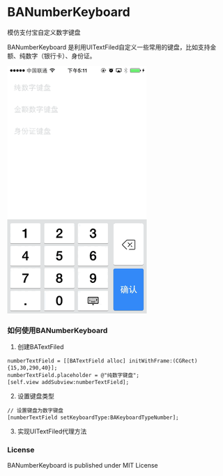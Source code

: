 # BANumberKeyboard

模仿支付宝自定义数字键盘

BANumberKeyboard 是利用UITextFiled自定义一些常用的键盘，比如支持金额、纯数字（银行卡）、身份证。

![image](demo.gif)

### 如何使用BANumberKeyboard

1. 创建BATextFiled

```
numberTextField = [[BATextField alloc] initWithFrame:(CGRect){15,30,290,40}];
numberTextField.placeholder = @"纯数字键盘";
[self.view addSubview:numberTextField];
```    

2. 设置键盘类型


```
// 设置键盘为数字键盘
[numberTextField setKeyboardType:BAKeyboardTypeNumber];
```

3. 实现UITextFiled代理方法


### License

BANumberKeyboard is published under MIT License
